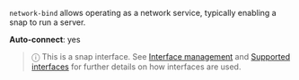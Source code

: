 `network-bind` allows operating as a network service, typically enabling a snap to run a server.

**Auto-connect**: yes

> ⓘ  This is a snap interface. See [Interface management](/t/interface-management/6154) and [Supported interfaces](/t/supported-interfaces/7744) for further details on how interfaces are used.